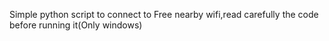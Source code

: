Simple python script to connect to Free nearby wifi,read carefully the code before running it(Only windows)
